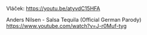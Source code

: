 Vláček: https://youtu.be/atyvdC15HFA

Anders Nilsen - Salsa Tequila (Official German Parody)
https://www.youtube.com/watch?v=J-r0Muf-tyg